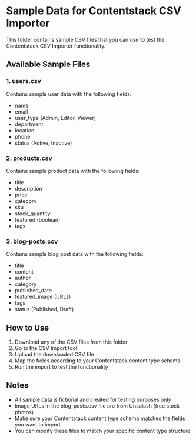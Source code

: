 # Sample Data for Contentstack CSV Importer

This folder contains sample CSV files that you can use to test the Contentstack CSV Importer functionality.

## Available Sample Files

### 1. users.csv
Contains sample user data with the following fields:
- name
- email
- user_type (Admin, Editor, Viewer)
- department
- location
- phone
- status (Active, Inactive)

### 2. products.csv
Contains sample product data with the following fields:
- title
- description
- price
- category
- sku
- stock_quantity
- featured (boolean)
- tags

### 3. blog-posts.csv
Contains sample blog post data with the following fields:
- title
- content
- author
- category
- published_date
- featured_image (URLs)
- tags
- status (Published, Draft)

## How to Use

1. Download any of the CSV files from this folder
2. Go to the CSV Import tool
3. Upload the downloaded CSV file
4. Map the fields according to your Contentstack content type schema
5. Run the import to test the functionality

## Notes

- All sample data is fictional and created for testing purposes only
- Image URLs in the blog-posts.csv file are from Unsplash (free stock photos)
- Make sure your Contentstack content type schema matches the fields you want to import
- You can modify these files to match your specific content type structure